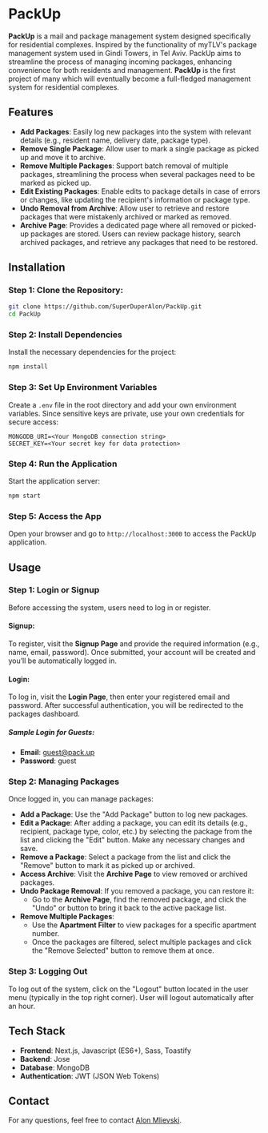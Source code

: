 # PackUp

**PackUp** is a mail and package management system designed specifically for residential complexes. Inspired by the functionality of myTLV's package management system used in Gindi Towers, in Tel Aviv. PackUp aims to streamline the process of managing incoming packages, enhancing convenience for both residents and management. **PackUp** is the first project of many which will eventually become a full-fledged management system for residential complexes.

## Features

- **Add Packages**: Easily log new packages into the system with relevant details (e.g., resident name, delivery date, package type).
- **Remove Single Package**: Allow user to mark a single package as picked up and move it to archive.
- **Remove Multiple Packages**: Support batch removal of multiple packages, streamlining the process when several packages need to be marked as picked up.
- **Edit Existing Packages**: Enable edits to package details in case of errors or changes, like updating the recipient's information or package type.
- **Undo Removal from Archive**: Allow user to retrieve and restore packages that were mistakenly archived or marked as removed.
- **Archive Page**: Provides a dedicated page where all removed or picked-up packages are stored. Users can review package history, search archived packages, and retrieve any packages that need to be restored.

## Installation

### Step 1: Clone the Repository:

```bash
git clone https://github.com/SuperDuperAlon/PackUp.git
cd PackUp
```

### Step 2: Install Dependencies

Install the necessary dependencies for the project:

```bash
npm install
```

### Step 3: Set Up Environment Variables


Create a `.env` file in the root directory and add your own environment variables. Since sensitive keys are private, use your own credentials for secure access:

```plaintext
MONGODB_URI=<Your MongoDB connection string>
SECRET_KEY=<Your secret key for data protection>
```

### Step 4: Run the Application

Start the application server:

```bash
npm start
```

### Step 5: Access the App

Open your browser and go to `http://localhost:3000` to access the PackUp application.


## Usage

### Step 1: Login or Signup

Before accessing the system, users need to log in or register.

#### Signup:
To register, visit the **Signup Page** and provide the required information (e.g., name, email, password). Once submitted, your account will be created and you’ll be automatically logged in.

#### Login:
To log in, visit the **Login Page**, then enter your registered email and password. After successful authentication, you will be redirected to the packages dashboard.

##### Sample Login for Guests:

- **Email**: guest@pack.up
- **Password**: guest

### Step 2: Managing Packages

Once logged in, you can manage packages:

- **Add a Package**: Use the "Add Package" button to log new packages.
- **Edit a Package**: After adding a package, you can edit its details (e.g., recipient, package type, color, etc.) by selecting the package from the list and clicking the "Edit" button. Make any necessary changes and save.
- **Remove a Package**: Select a package from the list and click the "Remove" button to mark it as picked up or archived.
- **Access Archive**: Visit the **Archive Page** to view removed or archived packages.
- **Undo Package Removal**: If you removed a package, you can restore it:
  - Go to the **Archive Page**, find the removed package, and click the "Undo" or button to bring it back to the active package list.
- **Remove Multiple Packages**: 
  - Use the **Apartment Filter** to view packages for a specific apartment number.
  - Once the packages are filtered, select multiple packages and click the "Remove Selected" button to remove them at once.

### Step 3: Logging Out

To log out of the system, click on the "Logout" button located in the user menu (typically in the top right corner). User will logout automatically after an hour.


## Tech Stack

- **Frontend**: Next.js, Javascript (ES6+), Sass, Toastify
- **Backend**: Jose
- **Database**: MongoDB
- **Authentication**: JWT (JSON Web Tokens)

## Contact

For any questions, feel free to contact [Alon Mlievski](mailto:alonmlievski@gmail.com).
